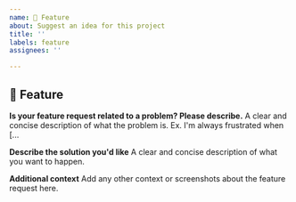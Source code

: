 ```yaml
---
name: 🚀 Feature
about: Suggest an idea for this project
title: ''
labels: feature
assignees: ''

---
```


## 🚀 Feature

**Is your feature request related to a problem? Please describe.**
A clear and concise description of what the problem is. Ex. I'm always frustrated when [...

**Describe the solution you'd like**
A clear and concise description of what you want to happen.

**Additional context**
Add any other context or screenshots about the feature request here.
